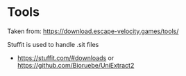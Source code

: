 # Tools

Taken from: https://download.escape-velocity.games/tools/

Stuffit is used to handle .sit files
 - https://stuffit.com/#downloads
or
https://github.com/Bioruebe/UniExtract2
